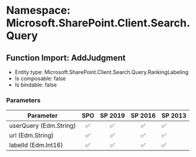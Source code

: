# Namespace: Microsoft.SharePoint.Client.Search.Query

## Function Import: AddJudgment

- Entity type: Microsoft.SharePoint.Client.Search.Query.RankingLabeling
- Is composable: false
- Is bindable: false

### Parameters

Parameter | SPO | SP 2019 | SP 2016 | SP 2013
----------|:---:|:-------:|:-------:|:-------
userQuery (Edm.String) | ✅ | ✅ | ✅ | ✅
url (Edm.String) | ✅ | ✅ | ✅ | ✅
labelId (Edm.Int16) | ✅ | ✅ | ✅ | ✅
